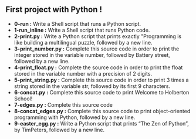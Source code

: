 ## First project with Python ! ##
- **0-run :** Write a Shell script that runs a Python script.
- **1-run_inline :** Write a Shell script that runs Python code.
- **2-print.py :** Write a Python script that prints exactly "Programming is like building a multilingual puzzle, followed by a new line.
- **3-print_number.py :** Complete this source code in order to print the integer stored in the variable number, followed by Battery street, followed by a new line.
- **4-print_float.py :** Complete the source code in order to print the float stored in the variable number with a precision of 2 digits.
- **5-print_string.py :** Complete this source code in order to print 3 times a string stored in the variable str, followed by its first 9 characters.
- **6-concat.py :** Complete this source code to print Welcome to Holberton School!
- **7-edges.py :** Complete this source code
- **8-concat_edges.py :** Complete this source code to print object-oriented programming with Python, followed by a new line.
- **9-easter_egg.py :** Write a Python script that prints “The Zen of Python”, by TimPeters, followed by a new line.